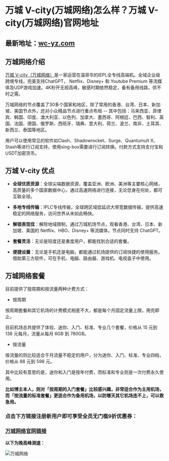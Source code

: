 # 万城 V-city(万城网络)怎么样？万城 V-city(万城网络)官网地址 

## 最新地址：[wc-yz.com](https://user.vcsite04.com/#/sign-up?code=0BnXRJud)

## 万城网络介绍

[万城 V-city（万城网络）](https://user.vcsite04.com/#/sign-up?code=0BnXRJud)是一家运营在温哥华的IEPL全专线高端机。全域企业级跨境专线，完美支持ChatGPT， Netflix、Disney+ 和 Youtube Premium 等流媒体及UDP游戏加速。4K秒开无视高峰，敏感时期依然稳定，备有备用线路，供不时之需。

万城网络的节点覆盖了30多个国家和地区，除了常用的香港、台湾、日本、新加坡、美国节点外，还对小众精品节点进行重点布局 -- 其中包括：马来西亚、菲律宾、韩国、印度、澳大利亚、以色列、加拿大、墨西哥、阿根廷、巴西、智利、英国、法国、德国、俄罗斯、西班牙、瑞典、意大利、荷兰、波兰、南非、土耳其、新西兰、泰国等地区。

用户可以使用常见的软件如Clash、Shadowrocket、Surge、Quantumult X、Stash等进行订阅支持，使用sing-box需要进行订阅转换。付款方式支持支付宝和USDT加密货币。

## 万城 V-city 优点

- **全球优质资源**：全球尖端数据资源，覆盖亚洲、欧洲、美洲等主要核心网络，高质量的多个国家数据中心，通过高速网络进行连接，无论您身在何处，都可互联全球。

- **多地专线传输**：IPLC专线传输，全球跨区域低延迟大带宽数据传输，提供高速稳定的网络服务，访问世界从未如此畅快。

- **解锁表现佳**：解除地域限制，通过万城机场节点，观看香港、台湾、日本、新加坡、美国的 Netflix、HBO、Disney+ 等流媒体。节点同时支持 ChatGPT。

- **套餐灵活**：无论是轻度还是重度用户，都能找到合适的套餐。

- **便捷设置**：无论是手机还是电脑，都能通过机场提供的订阅快捷的使用服务。借助第三方软件，可在手机、电脑、路由器、游戏机、电视盒子中使用。

## 万城网络套餐

目前提供了按周期和按流量两种计费方式：

- 按周期

按周期套餐和其它机场的计费模式相差不大，都是每个月固定流量上限，用完即止。

目前机场总共提供了体验、迷你、入门、标准、专业几个套餐，价格从 15 元到 138 元每月，流量从每月 6GB 到 780GB。

- 按流量

按流量的则比较适合于月流量不稳定的用户，分为迷你、入门、标准、专业四档，价格从 88 元到 598 元。

其中比较有意思的是，迷你和入门是按年付费，而标准和专业则是一次付费永久使用。

**比如博主本人，则对「按周期的入门套餐」比较感兴趣，非常适合作为主用机场，而「按流量的标准套餐」更适合作为备用机场，以防哪天其它机场连不上，可以救急用。**

### 点击下方链接注册新用户即可享受全员无门槛9折优惠券：

### [万城网络官网链接](https://user.vcsite04.com/#/sign-up?code=0BnXRJud)


**以下为晚高峰测速：**

![万城网络](https://github.com/user-attachments/assets/d35bb7c2-fcb1-48ea-b1fc-39cdfeac5bd5)
